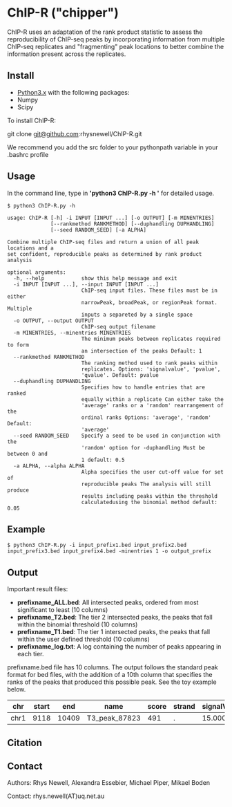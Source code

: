 ChIP-R ("chipper")
=========

ChIP-R uses an adaptation of the rank product statistic to assess the reproducibility of ChIP-seq peaks by incorporating information from multiple ChIP-seq replicates and "fragmenting" peak locations to better combine the information present across the replicates.

Install
-------

- [Python3.x](https://www.python.org/getit/) with the following packages:
- Numpy
- Scipy

To install ChIP-R:

  git clone git@github.com:rhysnewell/ChIP-R.git
  
We recommend you add the src folder to your pythonpath variable in your .bashrc profile


Usage
-----

In the command line, type in **'python3 ChIP-R.py -h '** for detailed usage.

    $ python3 ChIP-R.py -h
    
    usage: ChIP-R [-h] -i INPUT [INPUT ...] [-o OUTPUT] [-m MINENTRIES]
                  [--rankmethod RANKMETHOD] [--duphandling DUPHANDLING]
                  [--seed RANDOM_SEED] [-a ALPHA]

    Combine multiple ChIP-seq files and return a union of all peak locations and a
    set confident, reproducible peaks as determined by rank product analysis

    optional arguments:
      -h, --help            show this help message and exit
      -i INPUT [INPUT ...], --input INPUT [INPUT ...]
                            ChIP-seq input files. These files must be in either
                            narrowPeak, broadPeak, or regionPeak format. Multiple
                            inputs a separeted by a single space
      -o OUTPUT, --output OUTPUT
                            ChIP-seq output filename
      -m MINENTRIES, --minentries MINENTRIES
                            The minimum peaks between replicates required to form
                            an intersection of the peaks Default: 1
      --rankmethod RANKMETHOD
                            The ranking method used to rank peaks within
                            replicates. Options: 'signalvalue', 'pvalue',
                            'qvalue'. Default: pvalue
      --duphandling DUPHANDLING
                            Specifies how to handle entries that are ranked
                            equally within a replicate Can either take the
                            'average' ranks or a 'random' rearrangement of the
                            ordinal ranks Options: 'average', 'random' Default:
                            'average'
      --seed RANDOM_SEED    Specify a seed to be used in conjunction with the
                            'random' option for -duphandling Must be between 0 and
                            1 default: 0.5
      -a ALPHA, --alpha ALPHA
                            Alpha specifies the user cut-off value for set of
                            reproducible peaks The analysis will still produce
                            results including peaks within the threshold
                            calculatedusing the binomial method default: 0.05


Example
------
    $ python3 ChIP-R.py -i input_prefix1.bed input_prefix2.bed input_prefix3.bed input_prefix4.bed -minentries 1 -o output_prefix   

Output
------

Important result files:

- **prefixname_ALL.bed**: All intersected peaks, ordered from most significant to least (10 columns)
- **prefixname_T2.bed**: The tier 2 intersected peaks, the peaks that fall within the binomial threshold (10 columns)
- **prefixname_T1.bed**: The tier 1 intersected peaks, the peaks that fall within the user defined threshold (10 columns)
- **prefixname_log.txt**: A log containing the number of peaks appearing in each tier.


prefixname.bed file has 10 columns. The output follows the standard peak format for bed files, with the addition of a 10th column that specifies the ranks of the peaks that produced this possible peak. See the toy example below.

|chr |start|end  |name |score |strand  |signalValue |p-value |q-value|
|----|-----|-----|----|------|-----|------|------|------|
|chr1|9118 |10409|T3_peak_87823|	491|	.	|15.000000	| 0.113938|0.712353	|


Citation
--------




Contact
-------

Authors: Rhys Newell, Alexandra Essebier, Michael Piper, Mikael Boden

Contact:  rhys.newell(AT)uq.net.au
